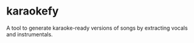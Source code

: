 # karaokefy
A tool to generate karaoke-ready versions of songs by extracting vocals and instrumentals.
